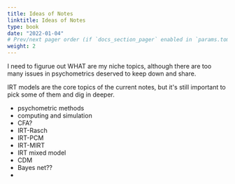 ```yaml
---
title: Ideas of Notes
linktitle: Ideas of Notes
type: book
date: "2022-01-04"
# Prev/next pager order (if `docs_section_pager` enabled in `params.toml`)
weight: 2
---
```




I need to figurue out WHAT are my niche topics, although there are too many issues in psychometrics deserved to keep down and share.

IRT models are the core topics of the current notes, but it's still important to pick some of them and dig in deeper.

- psychometric methods
- computing and simulation
- CFA?
- IRT-Rasch
- IRT-PCM
- IRT-MIRT
- IRT mixed model
- CDM
- Bayes net??
- 